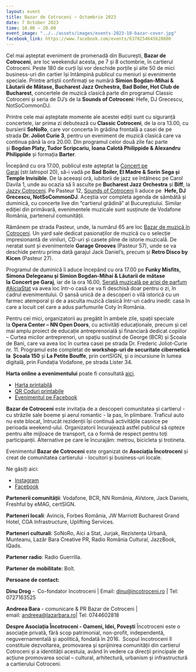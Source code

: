 ```yaml
---
layout: event
title: Bazar de Cotroceni ~ Octombrie 2023
date: 7 October 2023
time: 10.00 – 20.00
event_image: "../../assets/images/events-2023-10-bazar-cover.jpg"
facebook_link: https://www.facebook.com/events/6378254645620880
---
```


Cel mai așteptat eveniment de promenadă din București, **Bazar de Cotroceni**, are loc weekendul acesta, pe 7 și 8 octombrie, în cartierul Cotroceni. Peste 180 de curți își vor deschide porțile și alte 50 de mici business-uri din cartier își întâmpină publicul cu meniuri și evenimente speciale. Printre artiștii confirmați se numără **Simion Bogdan-Mihai & Lăutarii de Mătase, Bucharest Jazz Orchestra, Bad Boiler, Hot Club de Bucharest**,  concertele de muzică clasică parte din programul Classic Cotroceni și seria de DJ’s de la **Sounds of Cotroceni**: Hefe, DJ Grecescu, NotSoCommonDJ.

Printre cele mai așteptate momente ale acestei ediții sunt cu siguranță concertele, iar prima zi debutează cu **Classic Cotroceni**, de la ora 13.00, cu bursierii **SoNoRo**, care vor concerta în grădina frontală a casei de pe strada **Dr. Joliot Curie 3**, pentru un eveniment de muzică clasică care va continua până la ora 20.00. Din programul celor două zile fac parte și **Bogdan Platy, Tudor Scripcariu, Ioana Calotă Philippide & Alexandru Philippide** și formația **Barter**. 

Începând cu ora 17.00, publicul este așteptat la [Concert pe Garaj](https://www.google.com/url?q=https://www.google.com/url?q=https://fb.me/e/3j0RO6NPX&amp;sa=D&amp;source=editors&amp;ust=1696542792156240&amp;usg=AOvVaw3t2m5lWf5MzxG_1i9QeLbW&sa=D&source=docs&ust=1696542792169548&usg=AOvVaw2jnw1lNcXNGnMwGck2ytwC) (str.Iatropol 20), să-i vadă pe **Bad Boiler, El Madre & Sorin Sega și Temple Invisible**. De la aceeași oră, iubitorii de jazz se întâlnesc pe Carol Davila 1, unde au ocazia să îi asculte pe **Bucharest Jazz Orchestra** și **Biff**, la [Jazzy Cotroceni](https://www.facebook.com/events/331948156071806). Pe Pasteur 12, [Sounds of Cotroceni](https://www.google.com/url?q=https://www.google.com/url?q=https://fb.me/e/4HGMryuQN&amp;sa=D&amp;source=editors&amp;ust=1696542792156712&amp;usg=AOvVaw3AjxPUZ7hFuf1CVBnj5NK1&sa=D&source=docs&ust=1696542792169883&usg=AOvVaw0wfJ-5uj0xLktHEGSvs02o) îi aduce pe  **Hefe, DJ Grecescu, NotSoCommonDJ**. Aceștia vor completa agenda de sâmbătă și duminică, cu concerte live din “cartierul grădină” al Bucureștiului. Similar ediției din primăvară, evenimentele muzicale sunt susținute de Vodafone România, partenerul comunității. 

Rămânem pe strada Pasteur, unde, la numărul 65 are loc [Bazar de muzică în Cotroceni](https://www.google.com/url?q=https://www.google.com/url?q=https://www.facebook.com/events/777466627395347/?active_tab%253Ddiscussion&amp;sa=D&amp;source=editors&amp;ust=1696542792157045&amp;usg=AOvVaw3V_x8GWLAgqOkuN05Q9-9M&sa=D&source=docs&ust=1696542792170125&usg=AOvVaw3oDy6d-EhSsC6DwtLFriG2). Un yard sale dedicat pasionaților de muzică cu o selecție impresionantă de viniluri, CD-uri și casete pline de istorie muzicală. De neratat sunt și evenimentele **Garage Grooves** (Pasteur 57), unde se va deschide pentru prima dată garajul Jack Daniel’s, precum și  **Retro Disco by Kicen** (Pasteur 27).


Programul de duminică îi aduce începând cu ora 17.00 pe **Funky Misfits, Simona Delegeanu și Simion Bogdan-Mihai & Lăutarii de mătase la Concert pe Garaj**, iar de la ora 16.00, [Serată muzicală pe aripi de parfum #AiciaStat](https://www.google.com/url?q=https://www.google.com/url?q=https://www.facebook.com/events/1020323629118500&amp;sa=D&amp;source=editors&amp;ust=1696542792157793&amp;usg=AOvVaw1TVdcUGM26kdE0IjO_QBEG&sa=D&source=docs&ust=1696542792170541&usg=AOvVaw1Wt7Fj3D0D70_m7oFm36jW) va avea loc într-o casă ce va fi deschisă doar pentru o zi, în cadrul evenimentului. O șansă unică de a descoperi o vilă istorică cu un farmec atemporal și de a asculta muzică clasică într-un cadru inedit: casa în care a locuit cel care a adus parfumurile Coty în România.

Pentru cei mici, organizatorii au pregătit în ambele zile, spații speciale la **Opera Center – NN Open Doors**, cu activități educaționale, precum și cel mai amplu proiect de educație antreprenorială și financiară dedicat copiilor – Curtea micilor antreprenori, un spațiu susținut de George (BCR) și Școala de Bani, care va avea loc în curtea casei pe strada Dr. Frederic Joliot-Curie nr. 11. Programul este completat de **workshop-uri de securitate cibernetică la  Școala 150** și **La Petite Bouffe**, prin certSIGN, și o incursiune în lumea digitală, prin Fundația Vodafone, pe strada Lister 34. 

**Harta online a evenimentului** poate fi consultată [aici](https://drive.google.com/file/d/1mDtpibZQjTQlrjnU8oR9sy0fWr_lNILN/view?fbclid=IwAR0KyjlU8TQqUXCRfu3xWA4NfONGciGUrxW7lSKJzmgpr3VSRkQzt6fupt8).

- [Harta printabilă](https://incotroceni.ro/evenimente/2023-10-bazar-de-cotroceni/harta) 
- [QR Coduri printabile](https://incotroceni.ro/evenimente/2023-10-bazar-de-cotroceni/qr)
- [Evenimentul pe Facebook](https://www.facebook.com/events/6378254645620880)

**Bazar de Cotroceni** este invitația de a descoperi comunitatea și cartierul - cu străzile sale boeme și aerul romantic - la pas, în plimbare. Traficul auto nu este blocat, întrucât rezidenții își continuă activitățile casnice pe perioada weekend-ului. Organizatorii încurajează astfel publicul să opteze pentru alte mijloace de transport, ca o formă de respect pentru toți participanții. Alternative pe care le încurajăm: metrou, bicicleta și trotineta.

Evenimentul **Bazar de Cotroceni** este organizat de **Asociația Încotroceni** și creat de comunitatea cartierului - locuitori și business-uri locale.

Ne găsiți aici: 

* [Instagram](https://www.instagram.com/incotroceni/)
* [Facebook](https://www.facebook.com/search/top?q=incotroceni) 


**Partenerii comunității**: Vodafone, BCR, NN România, AVstore, Jack Daniels, Freshful by eMAG, certSIGN.

**Parteneri locali**: Avincis, Forbes România, JW Marriott Bucharest Grand Hotel, CGA Infrastructure, Uplifting Services.

**Parteneri culturali**: SoNoRo, Aici a Stat, Jurjak, Rezistența Urbană, Munteanu, Lazăr Bara Creative PR, Radio România Cultural, JazzBook, IQads.

**Partener radio**: Radio Guerrilla.

**Partener de mobilitate**: Bolt.


**Persoane de contact:**

**Dinu Drog** -  Co-fondator Incotroceni | Email: dinu@incotroceni.ro | Tel: 0727163525

**Andreea Bara** - comunicare & PR Bazar de Cotroceni | email: andreea@lazarbara.ro| Tel: 0744602818

**Despre Asociația Încotroceni - Oameni, Idei, Povești**
Încotroceni este o asociație privată, fără scop patrimonial, non-profit, independentă, neguvernamentală şi apolitică, fondată în 2016.  Scopul Incotroceni îl constituie dezvoltarea, promovarea şi sprijinirea comunității din cartierul Cotroceni și a identității acestuia, având în vedere ca direcții principale de acțiune promovarea social – cultural, arhitectură, urbanism și infrastructură a cartierului Cotroceni.
